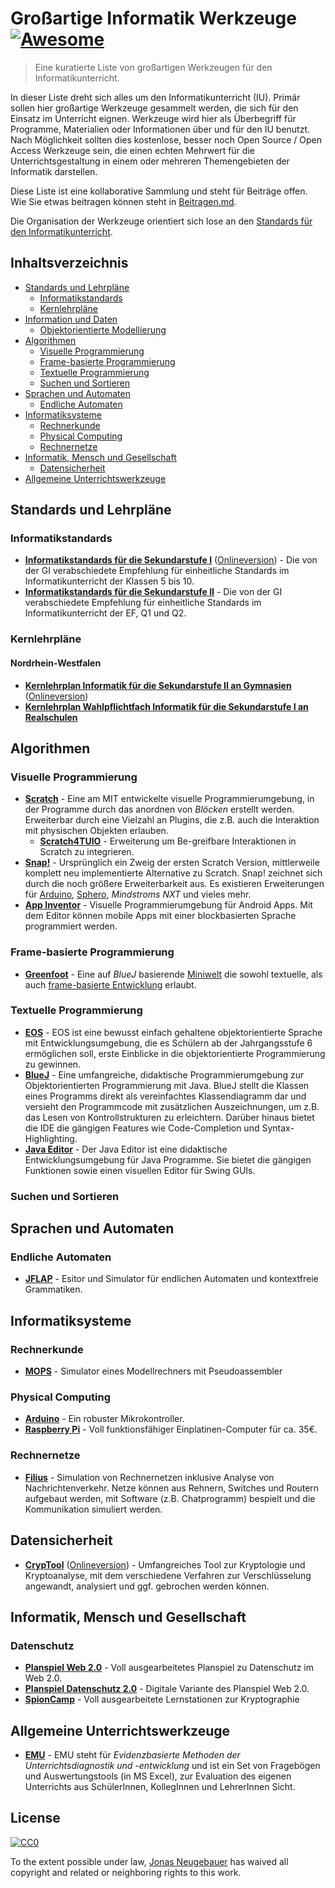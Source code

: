 # Großartige Informatik Werkzeuge [![Awesome](https://cdn.rawgit.com/sindresorhus/awesome/d7305f38d29fed78fa85652e3a63e154dd8e8829/media/badge.svg)](https://github.com/sindresorhus/awesome)

> Eine kuratierte Liste von großartigen Werkzeugen für den Informatikunterricht.

In dieser Liste dreht sich alles um den Informatikunterricht (IU). Primär sollen hier großartige Werkzeuge gesammelt werden, die sich für den Einsatz im Unterricht eignen. Werkzeuge wird hier als Überbegriff für Programme, Materialien oder Informationen über und für den IU benutzt. Nach Möglichkeit sollten dies kostenlose, besser noch Open Source / Open Access Werkzeuge sein, die einen echten Mehrwert für die Unterrichtsgestaltung in einem oder mehreren Themengebieten der Informatik darstellen. 

Diese Liste ist eine kollaborative Sammlung und steht für Beiträge offen. Wie Sie etwas beitragen können steht in [Beitragen.md](Beitragen.md).

Die Organisation der Werkzeuge orientiert sich lose an den [Standards für den Informatikunterricht](http://www.informatikstandards.de). 

## Inhaltsverzeichnis
- [Standards und Lehrpläne](#standards-und-lehrplaene)
	- [Informatikstandards](#informatikstandards)
	- [Kernlehrpläne](#kernlehrplaene)
- [Information und Daten](#information-und-daten) 
	- [Objektorientierte Modellierung](#objektorientierte-modellierung)
- [Algorithmen](#algorithmen)
	- [Visuelle Programmierung](#visuelle-programmierung)
	- [Frame-basierte Programmierung](#frame-basierte-programmierung)
	- [Textuelle Programmierung](#textuelle-programmierung)
	- [Suchen und Sortieren](#suchen-und-sortieren)
- [Sprachen und Automaten](#sprachen-und-automaten)
	- [Endliche Automaten](#endliche-automaten)
- [Informatiksysteme](#informatiksysteme)
	- [Rechnerkunde](#rechnerkunde)
	- [Physical Computing](#physical-computing)
	- [Rechnernetze](#rechnernetze)
- [Informatik, Mensch und Gesellschaft](#informatik-mensch-und-gesellschaft)
	- [Datensicherheit](#datensicherheit)
- [Allgemeine Unterrichtswerkzeuge](#allgemeine-unterrichtswerkzeuge)

## Standards und Lehrpläne

### Informatikstandards

- **[Informatikstandards für die Sekundarstufe I](http://www.informatikstandards.de/docs/bildungsstandards_2008.pdf)**  ([Onlineversion](http://www.informatikstandards.de/index.htm?section=standards)) - Die von der GI verabschiedete Empfehlung für einheitliche Standards im Informatikunterricht der Klassen 5 bis 10.
- **[Informatikstandards für die Sekundarstufe II](http://www.informatikstandards.de/docs/Bildungsstandards_SII.pdf)** - Die von der GI verabschiedete Empfehlung für einheitliche Standards im Informatikunterricht der EF, Q1 und Q2.

### Kernlehrpläne

#### Nordrhein-Westfalen
- **[Kernlehrplan Informatik für die Sekundarstufe II an Gymnasien](http://www.schulentwicklung.nrw.de/lehrplaene/upload/klp_SII/if/KLP_GOSt_Informatik.pdf)** ([Onlineversion](http://www.schulentwicklung.nrw.de/lehrplaene/lehrplannavigator-s-ii/gymnasiale-oberstufe/informatik/informatik-klp/kernlehrplan-informatik-uebersicht.html))
- **[Kernlehrplan Wahlpflichtfach Informatik für die Sekundarstufe I an Realschulen](http://www.schulentwicklung.nrw.de/lehrplaene/upload/klp_SI/RS/wp-if/KLP_RS_WP_Informatik_Endfassung.pdf)**

## Algorithmen

### Visuelle Programmierung

- **[Scratch](http://scratch.mit.edu)** - Eine am MIT entwickelte visuelle Programmierumgebung, in der Programme durch das anordnen von _Blöcken_ erstellt werden. Erweiterbar durch eine Vielzahl an Plugins, die z.B. auch die Interaktion mit physischen Objekten erlauben.
	- **[Scratch4TUIO](https://github.com/caesarion/scratch4tuio)** - Erweiterung um Be-greifbare Interaktionen in Scratch zu integrieren.
- **[Snap!](http://snap.berkeley.edu)** - Ursprünglich ein Zweig der ersten Scratch Version, mittlerweile komplett neu implementierte Alternative zu Scratch. Snap! zeichnet sich durch die noch größere Erweiterbarkeit aus. Es existieren Erweiterungen für [Arduino](http://www.arduino.cc), [Sphero](http://www.gosphero.com), _Mindstroms NXT_ und vieles mehr.
- **[App Inventor](http://appinventor.mit.edu/)** - Visuelle Programmierumgebung für Android Apps. Mit dem Editor können mobile Apps mit einer blockbasierten Sprache programmiert werden. 

### Frame-basierte Programmierung

- **[Greenfoot](http://www.greenfoot.com)** - Eine auf _BlueJ_ basierende [Miniwelt](http://informatik-box.de/wiki/Miniwelt) die sowohl textuelle, als auch [frame-basierte Entwicklung](http://informatik-box.de/wiki/Frame-basierte_Entwicklung) erlaubt. 

### Textuelle Programmierung

- **[EOS](http://pabst-software.de/doku.php/programme:eos:start)** - EOS ist eine bewusst einfach gehaltene objektorientierte Sprache mit Entwicklungsumgebung, die es Schülern ab der Jahrgangsstufe 6 ermöglichen soll, erste Einblicke in die objektorientierte Programmierung zu gewinnen.
- **[BlueJ](http://bluej.org)** - Eine umfangreiche, didaktische Programmierumgebung zur Objektorientierten Programmierung mit Java. BlueJ stellt die Klassen eines Programms direkt als vereinfachtes Klassendiagramm dar und versieht den Programmcode mit zusätzlichen Auszeichnungen, um z.B. das Lesen von Kontrollstrukturen zu erleichtern. Darüber hinaus bietet die IDE die gängigen Features wie Code-Completion und Syntax-Highlighting.
- **[Java Editor](http://javaeditor.org/)** - Der Java Editor ist eine didaktische Entwicklungsumgebung für Java Programme. Sie bietet die gängigen Funktionen sowie einen visuellen Editor für Swing GUIs.

### Suchen und Sortieren

## Sprachen und Automaten

### Endliche Automaten

- **[JFLAP](http://www.jflap.org)** - Esitor und Simulator für endlichen Automaten und kontextfreie Grammatiken.

## Informatiksysteme

### Rechnerkunde

- **[MOPS](http://www.viktorianer.de/info/mops.html)** - Simulator eines Modellrechners mit Pseudoassembler

### Physical Computing

- **[Arduino](http://www.arduino.cc)** - Ein robuster Mikrokontroller. 
- **[Raspberry Pi](http://www.raspberrypi.org)** - Voll funktionsfähiger Einplatinen-Computer für ca. 35€. 

### Rechnernetze

- **[Filius](http://www.lernsoftware-filius.de/)** - Simulation von Rechnernetzen inklusive Analyse von Nachrichtenverkehr. Netze können aus Rehnern, Switches und Routern aufgebaut werden, mit Software (z.B. Chatprogramm) bespielt und die Kommunikation simuliert werden.

## Datensicherheit

- **[CrypTool](https://www.cryptool.org/)** ([Onlineversion](http://www.cryptool-online.org/)) - Umfangreiches Tool zur Kryptologie und Kryptoanalyse, mit dem verschiedene Verfahren zur Verschlüsselung angewandt, analysiert und ggf. gebrochen werden können. 

## Informatik, Mensch und Gesellschaft

### Datenschutz

- **[Planspiel Web 2.0](http://www.bpb.de/lernen/formate/planspiele/65586/planspiele-detailseite?planspiel_id=306)** - Voll ausgearbeitetes Planspiel zu Datenschutz im Web 2.0. 
- **[Planspiel Datenschutz 2.0](http://medienwissenschaft.uni-bayreuth.de/informatik-im-kontext/index.php/entwuerfe/planspiel-datenschutz-2-0/)** - Digitale Variante des Planspiel Web 2.0.
- **[SpionCamp](http://ddi.uni-wuppertal.de/material/spioncamp.html)** - Voll ausgearbeitete Lernstationen zur Kryptographie

## Allgemeine Unterrichtswerkzeuge

- **[EMU](http://www.unterrichtsdiagnostik.info/)** - EMU steht für _Evidenzbasierte Methoden der Unterrichtsdiagnostik und -entwicklung_ und ist ein Set von Fragebögen und Auswertungstools (in MS Excel), zur Evaluation des eigenen Unterrichts aus SchülerInnen, KollegInnen und LehrerInnen Sicht.

## License

[![CC0](http://mirrors.creativecommons.org/presskit/buttons/88x31/svg/cc-zero.svg)](https://creativecommons.org/publicdomain/zero/1.0/)

To the extent possible under law, [Jonas Neugebauer](http://jonas-neugebauer.de) has waived all copyright and related or neighboring rights to this work.
